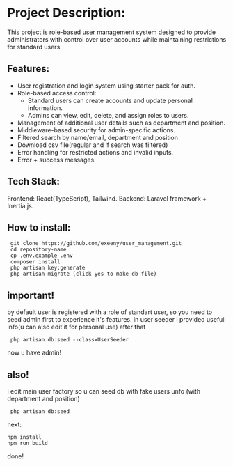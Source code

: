 # Project Description:

This project is role-based user management system designed to provide administrators with control over user accounts 
while maintaining restrictions for standard users.

## Features:
- User registration and login system using starter pack for auth.
- Role-based access control:
  - Standard users can create accounts and update personal information.
  - Admins can view, edit, delete, and assign roles to users.
- Management of additional user details such as department and position.
- Middleware-based security for admin-specific actions.
- Filtered search by name/email, department and position
- Download csv file(regular and if search was filtered)
- Error handling for restricted actions and invalid inputs.
- Error + success messages.

## Tech Stack:
Frontend: React(TypeScript), Tailwind.
Backend: Laravel framework + Inertia.js.

## How to install:
```
 git clone https://github.com/exeeny/user_management.git
 cd repository-name
 cp .env.example .env
 composer install
 php artisan key:generate
 php artisan migrate (click yes to make db file)
```

## important! 
by default user is registered with a role of standart user, so you need to seed admin first to experience it's features. in user seeder i provided usefull info(u can also edit it for personal use) after that
```
 php artisan db:seed --class=UserSeeder
```

now u have admin!

## also!

i edit main user factory so u can seed db with fake users unfo (with department and position)
```
 php artisan db:seed
```

next:
```
npm install
npm run build
```

done!
